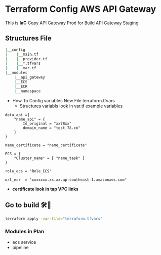 # Terraform Config AWS API Gateway

This is **IaC** Copy API Gateway Prod for Build API Gateway Staging

## Structures File

```bash
|__config
|    |__main.tf
|    |__provider.tf
|    |__*.tfvars
|    |__var.tf
|__modules
    |__api_gateway
    |__ECS 
    |__ECR
    |__namespace
```

- How To Config variables
  New File terraform.tfvars
  - Structures variabls look in var.tf
    example variables

```terrafrom
data_api ={
    "name_api" = {
        Id_original = "xx78xx"
        domain_name = "test.78.co" 
    }
}

name_certificate = "name_certificate" 

ECS = {
    "Cluster_name" = [ "name_task" ]
}

role_ecs = "Role_ECS"

url_ecr  = "xxxxxxx.xx.xx.ap-southeast-1.amazonaws.com"
```

- **certificate look in tap VPC links**

## **Go to build** 🛠️🤯

```bash
terraform apply -var-file="terraform.tfvars"
```

### Modules in Plan

- ecs service
- pipeline